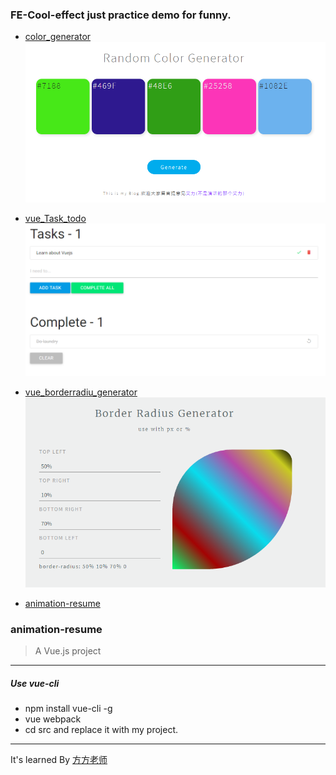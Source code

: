 ### FE-Cool-effect just practice demo for funny.
- [color_generator](https://github.com/GKilyar/funny-fe-effect/tree/master/color_generrator)
![](https://github.com/GKilyar/funny-fe-effect/raw/master/color_generrator/1.png)
- [vue_Task_todo](https://github.com/GKilyar/funny-fe-effect/tree/master/vue_Task_todo)
![](https://github.com/GKilyar/funny-fe-effect/raw/master/vue_Task_todo/2.png)
- [vue_borderradiu_generator](https://github.com/GKilyar/funny-fe-effect/tree/master/vuejs_border_radius_generator)
![](https://github.com/GKilyar/funny-fe-effect/raw/master/vuejs_border_radius_generator/3.png)

- [animation-resume](https://github.com/GKilyar/funny-fe-effect/tree/master/animation-resume)
### animation-resume

> A Vue.js project
--------------------------
##### Use vue-cli
- npm install vue-cli -g
- vue webpack <your-project-name>
- cd src and replace it with my project.

-------------------------------
It's learned By [方方老师](https://github.com/jirengu-inc)

